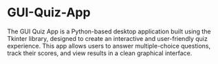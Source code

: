 # GUI-Quiz-App
The GUI Quiz App is a Python-based desktop application built using the Tkinter library, designed to create an interactive and user-friendly quiz experience. This app allows users to answer multiple-choice questions, track their scores, and view results in a clean graphical interface.
